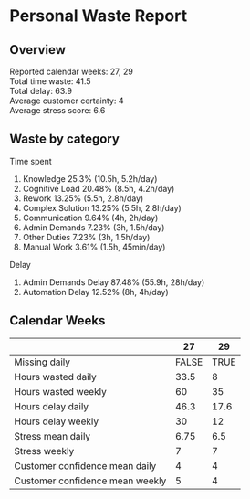 # Personal Waste Report

## Overview

Reported calendar weeks: 27, 29  
Total time waste: 41.5  
Total delay: 63.9  
Average customer certainty: 4  
Average stress score: 6.6  

## Waste by category

Time spent
  1. Knowledge 25.3% (10.5h, 5.2h/day)
  2. Cognitive Load 20.48% (8.5h, 4.2h/day)
  3. Rework 13.25% (5.5h, 2.8h/day)
  4. Complex Solution 13.25% (5.5h, 2.8h/day)
  5. Communication 9.64% (4h, 2h/day)
  6. Admin Demands 7.23% (3h, 1.5h/day)
  7. Other Duties 7.23% (3h, 1.5h/day)
  8. Manual Work 3.61% (1.5h, 45min/day)

Delay
  1. Admin Demands Delay 87.48% (55.9h, 28h/day)
  2. Automation Delay 12.52% (8h, 4h/day)

## Calendar Weeks

|  | 27 | 29 | 
|---|---|---|
| Missing daily | FALSE | TRUE | 
| Hours wasted daily | 33.5 | 8 | 
| Hours wasted weekly | 60 | 35 | 
| Hours delay daily | 46.3 | 17.6 | 
| Hours delay weekly | 30 | 12 | 
| Stress mean daily | 6.75 | 6.5 | 
| Stress weekly | 7 | 7 | 
| Customer confidence mean daily | 4 | 4 | 
| Customer confidence mean weekly | 5 | 4 | 
